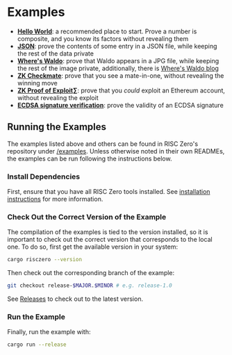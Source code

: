 # Examples

- **[Hello World][example-hello]**: a recommended place to start. Prove a number
  is composite, and you know its factors without revealing them
- **[JSON][example-json]**: prove the contents of some entry in a JSON file,
  while keeping the rest of the data private
- **[Where's Waldo][example-waldo]**: prove that Waldo appears in a JPG file,
  while keeping the rest of the image private, additionally, there is [Where's
  Waldo blog][waldo-blog]
- **[ZK Checkmate][example-chess]**: prove that you see a mate-in-one, without
  revealing the winning move
- **[ZK Proof of Exploit][zkpoex]∑**: prove that you _could_ exploit an Ethereum
  account, without revealing the exploit
- **[ECDSA signature verification][example-ecdsa]**: prove the validity of an
  ECDSA signature

## Running the Examples

The examples listed above and others can be found in RISC Zero's repository
under [/examples][examples-dir]. Unless otherwise noted in their own READMEs,
the examples can be run following the instructions below.

### Install Dependencies

First, ensure that you have all RISC Zero tools installed. See [installation
instructions][install] for more information.

### Check Out the Correct Version of the Example

The compilation of the examples is tied to the version installed, so it is
important to check out the correct version that corresponds to the local one. To
do so, first get the available version in your system:

```bash
cargo risczero --version
```

Then check out the corresponding branch of the example:

```bash
git checkout release-$MAJOR.$MINOR # e.g. release-1.0
```

See [Releases][releases] to check out to the latest version.

### Run the Example

Finally, run the example with:

```bash
cargo run --release
```

[example-chess]: https://github.com/risc0/risc0/tree/main/examples/chess
[example-ecdsa]: https://github.com/risc0/risc0/tree/main/examples/ecdsa
[example-hello]: https://github.com/risc0/risc0/tree/main/examples/hello-world
[example-json]: https://github.com/risc0/risc0/tree/main/examples/json
[example-waldo]: https://github.com/risc0/risc0/tree/main/examples/waldo
[example-zkevm]: https://github.com/risc0/risc0/tree/main/examples/zkevm-demo
[examples-dir]: https://github.com/risc0/risc0/tree/main/examples
[install]: ./install.md
[releases]: https://github.com/risc0/risc0/releases
[waldo-blog]: https://risczero.com/news/waldo
[zkpoex]: https://risczero.com/news/zkpoex
